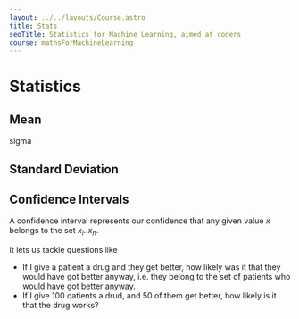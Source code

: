 ```yaml
---
layout: ../../layouts/Course.astro
title: Stats
seoTitle: Statistics for Machine Learning, aimed at coders
course: mathsForMachineLearning
---
```


# Statistics

## Mean

sigma

## Standard Deviation

## Confidence Intervals

A confidence interval represents our confidence that any given value $x$ belongs to the set ${x_i .. x_n}$.

It lets us tackle questions like

- If I give a patient a drug and they get better, how likely was it that they would have got better anyway, i.e. they belong to the set of patients who would have got better anyway.
- If I give 100 oatients a drud, and 50 of them get better, how likely is it that the drug works?

